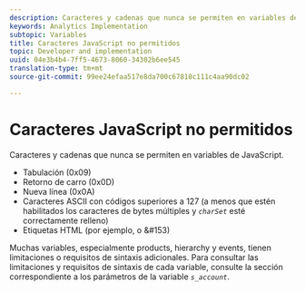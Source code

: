 ```yaml
---
description: Caracteres y cadenas que nunca se permiten en variables de JavaScript.
keywords: Analytics Implementation
subtopic: Variables
title: Caracteres JavaScript no permitidos
topic: Developer and implementation
uuid: 04e3b4b4-7ff5-4673-8060-34302b6ee545
translation-type: tm+mt
source-git-commit: 99ee24efaa517e8da700c67818c111c4aa90dc02

---
```



# Caracteres JavaScript no permitidos

Caracteres y cadenas que nunca se permiten en variables de JavaScript.

* Tabulación (0x09)
* Retorno de carro (0x0D)
* Nueva línea (0x0A)
* Caracteres ASCII con códigos superiores a 127 (a menos que estén habilitados los caracteres de bytes múltiples y *`charSet`* esté correctamente relleno)
* Etiquetas HTML (por ejemplo, <b></b> o &amp;#153)

Muchas variables, especialmente products, hierarchy y events, tienen limitaciones o requisitos de sintaxis adicionales. Para consultar las limitaciones y requisitos de sintaxis de cada variable, consulte la sección correspondiente a los parámetros de la variable *`s_account`*.

